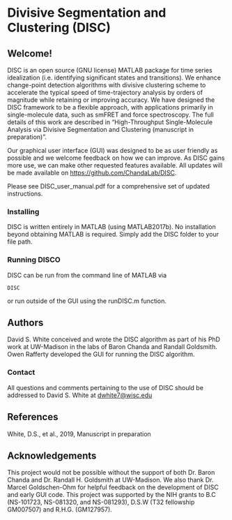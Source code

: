 # Divisive Segmentation and Clustering (DISC)


## Welcome! 

DISC is an open source (GNU license)  MATLAB package for  time series idealization (i.e. identifying significant states and transitions). We enhance change-point detection algorithms with divisive clustering scheme to accelerate the typical speed of time-trajectory analysis by orders of magnitude while retaining or improving accuracy. We have designed the DISC framework to be a flexible approach, with applications primarily in single-molecule data, such as smFRET and force spectroscopy. The full details of this work are described in “High-Throughput Single-Molecule Analysis via Divisive Segmentation and Clustering (manuscript in preparation)”. 

Our graphical user interface (GUI) was designed to be as user friendly as possible and we welcome feedback on how we can improve. As DISC gains more use, we can make other requested features available. All updates will be made available on https://github.com/ChandaLab/DISC. 

 Please see DISC_user_manual.pdf for a comprehensive set of updated instructions. 


### Installing 

DISC is written entirely in MATLAB (using MATLAB2017b). No installation beyond obtaining MATLAB is required. Simply add the DISC folder to your file path. 


### Running DISCO

DISC can be run from the command line of MATLAB via

```
DISC
```

or run outside of the GUI using the runDISC.m function. 

## Authors

David S. White conceived and wrote the DISC algorithm as part of his PhD work at UW-Madison in the labs of Baron Chanda and Randall Goldsmith. Owen Rafferty developed the GUI for running the DISC algorithm.


### Contact 

All questions and comments pertaining to the use of DISC should be addressed to David S. White at dwhite7@wisc.edu

## References 

White, D.S., et al., 2019, Manuscript in preparation 

## Acknowledgements 

This project would not be possible without the support of both Dr. Baron Chanda and Dr. Randall H. Goldsmith at UW-Madison. We also thank Dr. Marcel Goldschen-Ohm for helpful feedback on the development of DISC and early GUI code. This project was supported by the NIH grants to B.C (NS-101723, NS-081320, and NS-081293), D.S.W (T32 fellowship GM007507) and R.H.G. (GM127957).


